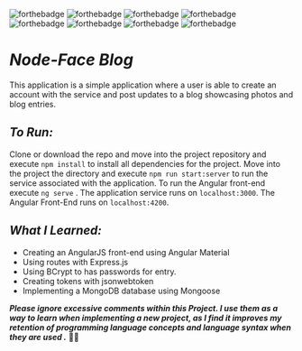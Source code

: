 ![forthebadge](https://img.shields.io/badge/made%20with-TypeScript-red.svg?style=for-the-badge&logo=TypeScript&logoColor=white)
![forthebadge](https://img.shields.io/badge/made%20with-JavaScript-red.svg?style=for-the-badge&logo=JavaScript&logoColor=white)
![forthebadge](https://img.shields.io/badge/made%20with-HTML5-red.svg?style=for-the-badge&logo=HTML5&logoColor=white)
![forthebadge](https://img.shields.io/badge/made%20with-CSS3-red.svg?style=for-the-badge&logo=CSS3&logoColor=white)<br>
![forthebadge](https://img.shields.io/badge/uses-node.js-blue.svg?style=for-the-badge&logo=Node.js&logoColor=white)
![forthebadge](https://img.shields.io/badge/uses-angular.js-blue.svg?style=for-the-badge&logo=Angular&logoColor=white)
![forthebadge](https://img.shields.io/badge/uses-express-blue.svg?style=for-the-badge)
![forthebadge](https://img.shields.io/badge/uses-mongodb-blue.svg?style=for-the-badge&logo=MongoDB&logoColor=white)

# *Node-Face Blog*
This application is a simple application where a user is able to create an account with the service and post updates to a blog showcasing photos and blog entries.

## *To Run:*
Clone or download the repo and move into the project repository and execute ```npm install``` to install all dependencies for the project. Move into the project the directory and execute ```npm run start:server``` to run the service associated with the application. To run the Angular front-end execute ```ng serve``` . The application service runs on ```localhost:3000```. The Angular Front-End runs on ```localhost:4200```.

## *What I Learned:*

* Creating an AngularJS front-end using Angular Material
* Using routes with Express.js
* Using BCrypt to has passwords for entry.
* Creating tokens with jsonwebtoken
* Implementing a MongoDB database using Mongoose

_**Please ignore excessive comments within this Project. I use them as a way to learn when implementing a new project, as I find it improves my retention of programming language concepts and language syntax when they are used .**_ 🖖🏻
